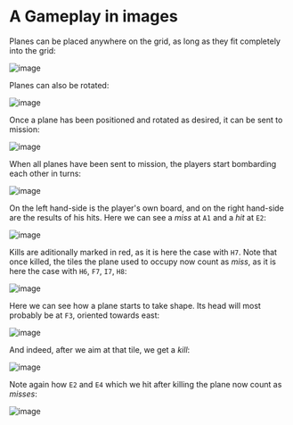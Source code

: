 A Gameplay in images
====================

Planes can be placed anywhere on the grid, as long as they fit completely into
the grid:

![image][1]

Planes can also be rotated:

![image][2]

Once a plane has been positioned and rotated as desired, it can be sent to
mission:

![image][3]

When all planes have been sent to mission, the players start bombarding each
other in turns:

![image][4]

On the left hand-side is the player's own board, and on the right hand-side are
the results of his hits. Here we can see a *miss* at `A1` and a *hit* at `E2`:

![image][5]

Kills are aditionally marked in red, as it is here the case with `H7`. Note
that once killed, the tiles the plane used to occupy now count as *miss*, as it
is here the case with `H6`, `F7`, `I7`, `H8`:

![image][6]

Here we can see how a plane starts to take shape. Its head will most probably
be at `F3`, oriented towards east:

![image][7]

And indeed, after we aim at that tile, we get a *kill*:

![image][8]

Note again how `E2` and `E4` which we hit after killing the plane now count as
*misses*:

![image][9]

[1]: https://i.imgur.com/xI8cYjI.png
[2]: https://i.imgur.com/HMJrPrF.png
[3]: https://i.imgur.com/q5IOi1T.png
[4]: https://i.imgur.com/iW66vgU.png
[5]: https://i.imgur.com/97wrJIx.png
[6]: https://i.imgur.com/U8ryu3o.png
[7]: https://i.imgur.com/eHDVprZ.png
[8]: https://i.imgur.com/QAUeeX9.png
[9]: https://i.imgur.com/8W6vgta.png
